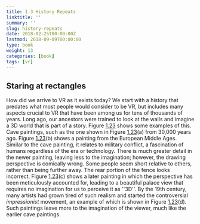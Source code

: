 ```yaml
---
title: 1.3 History Repeats
linktitle: ''
summary: ''
slug: history-repeats
date: 2018-02-25T00:00:00Z
lastmod: 2018-09-09T00:00:00
type: book
weight: 13
categories: [book]
tags: [vr]
---
```


## Staring at rectangles

How did we arrive to VR as it exists today? We start with a history that predates what most people would consider to be VR, but includes many aspects crucial to VR that have been among us for tens of thousands of years. Long ago, our ancestors were trained to look at the walls and imagine a 3D world that is part of a story. Figure [1.23](http://lavalle.pl/vr/node24.html#fig:paintings) shows some examples of this. Cave paintings, such as the one shown in Figure [1.23](http://lavalle.pl/vr/node24.html#fig:paintings)(a) from 30,000 years ago. Figure [1.23](http://lavalle.pl/vr/node24.html#fig:paintings)(b) shows a painting from the European Middle Ages. Similar to the cave painting, it relates to military conflict, a fascination of humans regardless of the era or technology. There is much greater detail in the newer painting, leaving less to the imagination; however, the drawing perspective is comically wrong. Some people seem short relative to others, rather than being further away. The rear portion of the fence looks incorrect. Figure [1.23](http://lavalle.pl/vr/node24.html#fig:paintings)(c) shows a later painting in which the perspective has been meticulously accounted for, leading to a beautiful palace view that requires no imagination for us to perceive it as ''3D''. By the 19th century, many artists had grown tired of such realism and started the controversial _impressionist_ movement, an example of which is shown in Figure [1.23](http://lavalle.pl/vr/node24.html#fig:paintings)(d). Such paintings leave more to the imagination of the viewer, much like the earlier cave paintings.